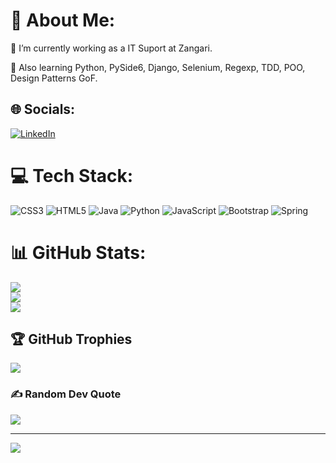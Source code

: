 # 💫 About Me:
🔭 I’m currently working as a IT Suport at Zangari.<br>
<!-- 🌱 I’m currently learning Java and OO, UML, JDBC, JavaFX, Spring Boot, JPA, Hibernate, MySQL, MongoDB.<br>) -->
🌱 Also learning Python, PySide6, Django, Selenium, Regexp, TDD, POO, Design Patterns GoF.<br>

## 🌐 Socials:
[![LinkedIn](https://img.shields.io/badge/LinkedIn-%230077B5.svg?logo=linkedin&logoColor=white)](https://linkedin.com/in/lucasbaccelli/) 

# 💻 Tech Stack:
![CSS3](https://img.shields.io/badge/css3-%231572B6.svg?style=for-the-badge&logo=css3&logoColor=white) ![HTML5](https://img.shields.io/badge/html5-%23E34F26.svg?style=for-the-badge&logo=html5&logoColor=white) ![Java](https://img.shields.io/badge/java-%23ED8B00.svg?style=for-the-badge&logo=java&logoColor=white) ![Python](https://img.shields.io/badge/python-3670A0?style=for-the-badge&logo=python&logoColor=ffdd54) ![JavaScript](https://img.shields.io/badge/javascript-%23323330.svg?style=for-the-badge&logo=javascript&logoColor=%23F7DF1E) ![Bootstrap](https://img.shields.io/badge/bootstrap-%23563D7C.svg?style=for-the-badge&logo=bootstrap&logoColor=white) ![Spring](https://img.shields.io/badge/spring-%236DB33F.svg?style=for-the-badge&logo=spring&logoColor=white)
# 📊 GitHub Stats:
![](https://github-readme-stats.vercel.app/api?username=baxelin&theme=react&hide_border=false&include_all_commits=true&count_private=true)<br/>
![](https://github-readme-streak-stats.herokuapp.com/?user=baxelin&theme=react&hide_border=false)<br/>
![](https://github-readme-stats.vercel.app/api/top-langs/?username=baxelin&theme=react&hide_border=false&include_all_commits=true&count_private=true&layout=compact)

## 🏆 GitHub Trophies
![](https://github-profile-trophy.vercel.app/?username=baxelin&theme=gitdimmed&no-frame=false&no-bg=true&margin-w=4)

### ✍️ Random Dev Quote
![](https://quotes-github-readme.vercel.app/api?type=horizontal&theme=dark)

---
[![](https://visitcount.itsvg.in/api?id=baxelin&icon=3&color=0)](https://visitcount.itsvg.in)

